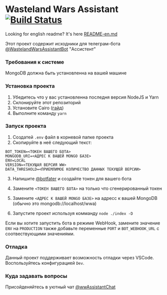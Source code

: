 # Wasteland Wars Assistant[![Build Status](https://travis-ci.com/eko24ive/wasteland-wars-assistant-bot.svg?branch=master)](https://travis-ci.com/eko24ive/wasteland-wars-assistant-bot)
Looking for english readme? It's here [README-en.md](https://github.com/eko24ive/wasteland-wars-assistant-bot/blob/master/README_en.md)

Этот проект содержит исходники для телеграм-бота [@WastelandWarsAssistantBot](https://t.me/WastelandWarsAssistantBot) "Ассистент"

### Требования к системе
MongoDB должна быть установленна на вашей машине

### Установка проекта
1. Убедитесь что у вас установленна последня версия NodeJS и Yarn
2. Склонируйте этот репозиторий
3. Установите Cairo ([гайд](https://github.com/Automattic/node-canvas#compiling))
4. Выполните команду `yarn`

### Запуск проекта
1. Создатей `.env` файл в корневой папке проекта
2. Скопируйте в неё следующий текст:
```
BOT_TOKEN=<ТОКЕН ВАШЕГО БОТА>
MONGODB_URI=<АДРЕС К ВАШЕЙ MONGO БАЗЕ>
ENV=LOCAL
VERSION=<ТЕКУЩАЯ ВЕРСИЯ WW>
DATA_THRESHOLD=<ПРИЕМЛИМОЕ КОЛИЧЕСТВО ДАННЫХ ТЕКУЩЕЙ ВЕРСИИ>
```
3. Напишите [@botfater](https://t.me/botfather/) и создайте токен для вашего бота
4. Замените `<ТОКЕН ВАШЕГО БОТА>` на только что сгенерированный токен
5. Замените `<АДРЕС К ВАШЕЙ MONGO БАЗЕ>` на адресс к вашей MongoDB (обычно это mongodb://localhost/wwa)

6. Запустите проект используя комманду `node ./index -D`

Если вы хотите запустить бота в режиме WebHook, замените значение `ENV` на `PRODUCTION` также добавьте переменные `PORT` и `BOT_WEBHOOK_URL` с соотвествующими значениями.

### Отладка
Данный проект поддерживает возможность отладки через VSCode. Воспользуйтесь конфигурацией `Dev`.

### Куда задавать вопросы
Присойденяйтесь в уютный чат [@wwAssistantChat](https://t.me/wwAssistantChat)
